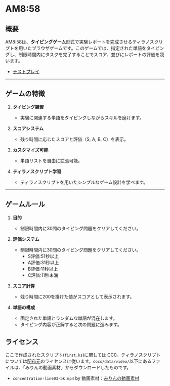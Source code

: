 # AM8:58

## 概要

AM8:58は、**タイピングゲーム**形式で実験レポートを完成させるティラノスクリプトを用いたブラウザゲームです。このゲームでは、指定された単語をタイピングし、制限時間内にタスクを完了することでスコア、並びにレポートの評価を競います。

- [テストプレイ](https://smz-exe.github.io/tyranoscript_am0858/)

---

## ゲームの特徴

1. **タイピング練習**
   - 実験に関連する単語をタイピングしながらスキルを磨けます。

2. **スコアシステム**
   - 残り時間に応じたスコアと評価（S, A, B, C）を表示。

3. **カスタマイズ可能**
   - 単語リストを自由に拡張可能。

4. **ティラノスクリプト学習**
   - ティラノスクリプトを用いたシンプルなゲーム設計を学べます。

---

## ゲームルール

1. **目的**
   - 制限時間内に30問のタイピング問題をクリアしてください。

2. **評価システム**
   - 制限時間内に30問のタイピング問題をクリアしてください。
      - S評価:51秒以上
      - A評価:31秒以上
      - B評価:11秒以上
      - C評価:11秒未満

3. **スコア計算**
   - 残り時間に200を掛けた値がスコアとして表示されます。

4. **単語の構成**
   - 固定された単語とランダムな単語が混在します。
   - タイピング内容が正解すると次の問題に進みます。

## ライセンス

ここで作成されたスクリプト(`first.ks`)に関しては CC0。ティラノスクリプトについては[配布元](https://tyrano.jp/)のライセンスに従います。`docs/data/video/`以下にあるファイルは、「みりんの動画素材」からダウンロードしたものです。

- `concentration-line03-bk.mp4` by 動画素材：[みりんの動画素材](https://miirriin.com/)
